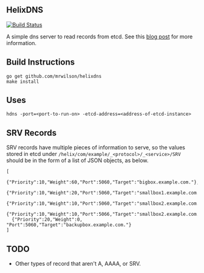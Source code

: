## HelixDNS

 [![Build Status](https://travis-ci.org/mrwilson/helixdns.png?branch=master)](https://travis-ci.org/mrwilson/helixdns)

  A simple dns server to read records from etcd. See this [blog post](http://probablyfine.co.uk/2014/03/02/serving-dns-records-from-etcd/) for more information.

## Build Instructions

    go get github.com/mrwilson/helixdns
    make install

## Uses

    hdns -port=<port-to-run-on> -etcd-address=<address-of-etcd-instance>

## SRV Records

  SRV records have multiple pieces of information to serve, so the values stored in etcd under `/helix/com/example/_<protocol>/_<service>/SRV` should be in the form of a list of JSON objects, as below.

    [
      {"Priority":10,"Weight":60,"Port":5060,"Target":"bigbox.example.com."},
      {"Priority":10,"Weight":20,"Port":5060,"Target":"smallbox1.example.com."},
      {"Priority":10,"Weight":10,"Port":5060,"Target":"smallbox2.example.com."},
      {"Priority":10,"Weight":10,"Port":5066,"Target":"smallbox2.example.com."},
      {"Priority":20,"Weight":0, "Port":5060,"Target":"backupbox.example.com."}
    ]

## TODO

 * Other types of record that aren't A, AAAA, or SRV.
